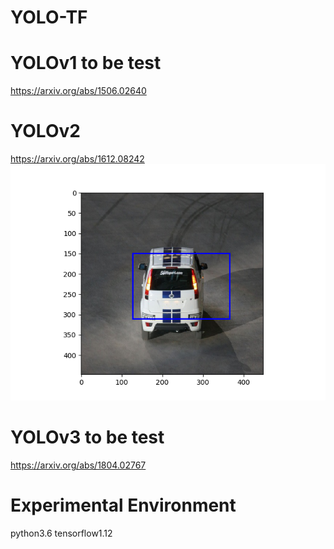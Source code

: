 # YOLO-TF

# YOLOv1  to be test
https://arxiv.org/abs/1506.02640

# YOLOv2
https://arxiv.org/abs/1612.08242
![image](https://github.com/Stick-To/YOLO-TF/blob/master/image/img1.png)
# YOLOv3 to be test

https://arxiv.org/abs/1804.02767

# Experimental Environment

python3.6 tensorflow1.12
